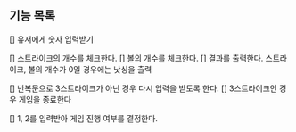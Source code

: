## 기능 목록
[] 유저에게 숫자 입력받기

[] 스트라이크의 개수를 체크한다.
[] 볼의 개수를 체크한다.
[] 결과를 출력한다. 스트라이크, 볼의 개수가 0일 경우에는 낫싱을 출력

[] 반복문으로 3스트라이크가 아닌 경우 다시 입력을 받도록 한다. 
[] 3스트라이크인 경우 게임을 종료한다

[] 1, 2를 입력받아 게임 진행 여부를 결정한다.
